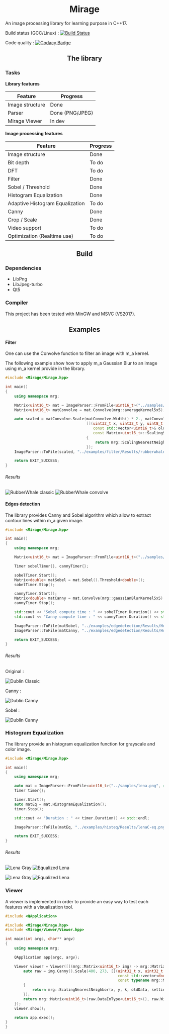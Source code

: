 <h1 align="center">Mirage</h1> 

An image processing library for learning purpose in C++17.

Build status (GCC/Linux) : [![Build Status](https://travis-ci.org/PlathC/Mirage.svg?branch=master)](https://travis-ci.org/PlathC/Mirage)

Code quality : [![Codacy Badge](https://api.codacy.com/project/badge/Grade/e7674eb14f3a4636b98ded41d9cbb42c)](https://www.codacy.com/manual/PlathC/Mirage?utm_source=github.com&amp;utm_medium=referral&amp;utm_content=PlathC/Mirage&amp;utm_campaign=Badge_Grade)

<h2 align="center">The library</h2>

### __Tasks__

__Library features__

| Feature           | Progress                                                     |
|-------------------|--------------------------------------------------------------|
| Image structure   | Done                                                         |
| Parser            | Done (PNG/JPEG)                                              |
| Mirage Viewer     | In dev                                                       |

__Image processing features__ 

| Feature                          | Progress             |
|----------------------------------|----------------------|
| Image structure                  | Done                 |
| Bit depth                        | To do                |
| DFT                              | To do                |
| Filter                           | Done                 |
| Sobel / Threshold                | Done                 |
| Histogram Equalization           | Done                 |
| Adaptive Histogram Equalization  | To do                |
| Canny                            | Done                 |
| Crop / Scale                     | Done                 |
| Video support                    | To do                |
| Optimization (Realtime use)      | To do                |

<h2 align="center">Build</h2>

### Dependencies 

*   LibPng
*   LibJpeg-turbo
*   Qt5
 
### Compiler

This project has been tested with MinGW and MSVC (VS2017).

<h2 align="center">Examples</h2>

#### __Filter__ 

One can use the Convolve function to filter an image with m_a kernel.

The following example show how to apply m_a Gaussian Blur to an image using 
m_a kernel provide in the library.

```cpp
#include <Mirage/Mirage.hpp>

int main()
{
    using namespace mrg;

    Matrix<uint16_t> mat = ImageParser::FromFile<uint16_t>("../samples/rubberwhale.png", 4);
    Matrix<uint16_t> matConvolve = mat.Convolve(mrg::averageKernel5x5);

    auto scaled = matConvolve.Scale(matConvolve.Width() * 2., matConvolve.Height() * 2.,
                                    [](uint32_t x, uint32_t y, uint8_t k,
                                       const std::vector<uint16_t>& oldData,
                                       const Matrix<uint16_t>::ScalingSettings& settings) -> uint16_t
                                    {
                                        return mrg::ScalingNearestNeighbor(x, y, k, oldData, settings);
                                    });
    ImageParser::ToFile(scaled, "../examples/filter/Results/rubberwhale-convolved.jpg");

    return EXIT_SUCCESS;
}
```

###### Results 

![RubberWhale classic](readmefiles/rubberwhale.png) ![RubberWhale convolve](readmefiles/rubberwhale-convolve.png) 

#### __Edges detection__

The library provides Canny and Sobel algorithm which allow to extract 
contour lines within m_a given image.

```cpp
#include <Mirage/Mirage.hpp>

int main()
{
    using namespace mrg;

    Matrix<uint16_t> mat = ImageParser::FromFile<uint16_t>("../samples/HouseDublin.jpg", 4);

    Timer sobelTimer{}, cannyTimer{};

    sobelTimer.Start();
    Matrix<double> matSobel = mat.Sobel().Threshold<double>();
    sobelTimer.Stop();

    cannyTimer.Start();
    Matrix<double> matCanny = mat.Convolve(mrg::gaussianBlurKernel5x5).Canny();
    cannyTimer.Stop();

    std::cout << "Sobel compute time : " << sobelTimer.Duration() << std::endl;
    std::cout << "Canny compute time : " << cannyTimer.Duration() << std::endl;

    ImageParser::ToFile(matSobel, "../examples/edgedetection/Results/HouseDublin-Sobel.jpg");
    ImageParser::ToFile(matCanny, "../examples/edgedetection/Results/HouseDublin-Canny.jpg");

    return EXIT_SUCCESS;
}
```

###### Results

Original : 

![Dublin Classic](readmefiles/HouseDublin.jpg) 

Canny :

![Dublin Canny](readmefiles/HouseDublin-Canny.jpg)

Sobel :

![Dublin Canny](readmefiles/HouseDublin-Sobel.jpg) 

### Histogram Equalization

The library provide an histogram equalization function for grayscale and 
color image.

```cpp
#include <Mirage/Mirage.hpp>

int main()
{
    using namespace mrg;

    auto mat = ImageParser::FromFile<uint16_t>("../samples/lena.png", 4);
    Timer timer{};

    timer.Start();
    auto matEq = mat.HistogramEqualization();
    timer.Stop();

    std::cout << "Duration : " << timer.Duration() << std::endl;

    ImageParser::ToFile(matEq, "../examples/histeq/Results/lenaC-eq.png");

    return EXIT_SUCCESS;
}
```

###### Results 

![Lena Gray](readmefiles/lena-gray.jpg) ![Equalized Lena](readmefiles/lena-eq.jpg) 

![Lena Gray](samples/lena.png) ![Equalized Lena](readmefiles/lenaC-eq.png) 


### __Viewer__

A viewer is implemented in order to provide an easy way to test each features with a
 visualization tool.
```cpp
#include <QApplication>

#include <Mirage/Mirage.hpp>
#include <Mirage/Viewer/Viewer.hpp>

int main(int argc, char** argv)
{
    using namespace mrg;

    QApplication app{argc, argv};

    Viewer viewer = Viewer([](mrg::Matrix<uint16_t> img) -> mrg::Matrix<uint16_t> {
        auto raw = img.Canny().Scale(400, 273, [](uint32_t x, uint32_t y, uint8_t k,
                                                  const std::vector<double>& oldData,
                                                  const typename mrg::Matrix<double>::ScalingSettings& settings) -> double
        {
            return mrg::ScalingNearestNeighbor(x, y, k, oldData, settings);
        });
        return mrg::Matrix<uint16_t>(raw.DataInType<uint16_t>(), raw.Width(), raw.Height(), 1);
    });
    viewer.show();

    return app.exec();
}
}
```